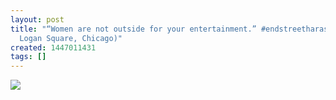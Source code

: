 ```yaml
---
layout: post
title: "“Women are not outside for your entertainment.” #endstreetharassment  (at
  Logan Square, Chicago)"
created: 1447011431
tags: []
---
```

![](http://41.media.tumblr.com/100fbd68d4ae236bcc77112a7d790672/tumblr_nxih5zlkY81rsr8w3o1_500.jpg)


